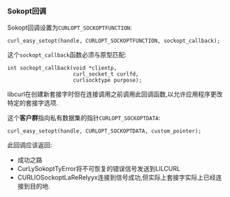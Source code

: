
### Sokopt回调

Sokopt回调设置为`CURLOPT_SOCKOPTFUNCTION`:

```
curl_easy_setopt(handle, CURLOPT_SOCKOPTFUNCTION, sockopt_callback);
```

这个`sockopt_callback`函数必须与原型匹配:

```
int sockopt_callback(void *clientp,
                     curl_socket_t curlfd,
                     curlsocktype purpose);
```

libcurl在创建新套接字时但在连接调用之前调用此回调函数,以允许应用程序更改特定的套接字选项.

这个**客户群**指向私有数据集的指针`CURLOPT_SOCKOPTDATA`:

```
curl_easy_setopt(handle, CURLOPT_SOCKOPTDATA, custom_pointer);
```

此回调应该返回:

-   成功之路
-   CurLySokoptTyError将不可恢复的错误信号发送到LILCURL
-   CURLIOSockoptLaReRelyyx连接到信号成功,但实际上套接字实际上已经连接到目的地.
